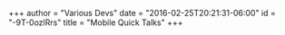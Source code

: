 +++
author = "Various Devs"
date = "2016-02-25T20:21:31-06:00"
id = "-9T-0ozlRrs"
title = "Mobile Quick Talks"
+++

